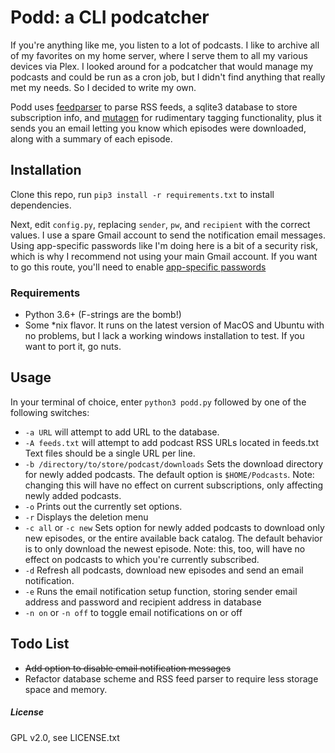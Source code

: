 # Podd: a CLI podcatcher

If you're anything like me, you listen to a lot of podcasts.  I like to archive all of my favorites on my home server, where I serve them to all my various devices via Plex.  I looked around for a podcatcher that would manage my podcasts and could be run as a cron job, but I didn't find anything that really met my needs.  So I decided to write my own.

Podd uses [feedparser](https://pypi.org/project/feedparser/) to parse RSS feeds, a sqlite3 database to store subscription info, 
and [mutagen](https://mutagen.readthedocs.io/en/latest/) for rudimentary tagging functionality, plus it sends you an email letting you know which episodes were downloaded, along with a summary of each episode.  

## Installation
Clone this repo, run `pip3 install -r requirements.txt` to install dependencies.

Next, edit `config.py`, replacing `sender`,  `pw`, and `recipient` with the correct values.  I use a spare Gmail account to send the notification email messages.  Using app-specific passwords like I'm doing here is a bit of a security risk, which is why I recommend not using your main Gmail account.  If you want to go this route,  you'll need to enable [app-specific passwords](https://support.google.com/accounts/answer/185833?hl=en)

### Requirements
* Python 3.6+ (F-strings are the bomb!)
* Some *nix flavor.  It runs on the latest version of MacOS and Ubuntu with no problems, but I lack a working windows installation to test.  If you want to port it, go nuts.

## Usage

In your terminal of choice, enter `python3 podd.py` followed by one of the following switches:
* `-a URL` will attempt to add URL to the database.
* `-A feeds.txt` will attempt to add podcast RSS URLs located in feeds.txt  Text files should be a single URL per line.
* `-b /directory/to/store/podcast/downloads` Sets the download directory for newly added podcasts.  The default option is `$HOME/Podcasts`.  Note: changing this will have no effect on current subscriptions, only affecting newly added podcasts.
* `-o` Prints out the currently set options.
* `-r` Displays the deletion menu
* `-c all` or `-c new`  Sets option for newly added podcasts to download only new episodes, or the entire available back catalog.  The default behavior is to only download the newest episode.  Note: this, too, will have no effect on podcasts to which you're currently subscribed.
* `-d` Refresh all podcasts, download new episodes and send an email notification.
* `-e` Runs the email notification setup function, storing sender email address and password and recipient address in database
* `-n on` or `-n off` to toggle email notifications on or off

## Todo List
* ~~Add option to disable email notification messages~~
* Refactor database scheme and RSS feed parser to require less storage space and memory.

##### License
GPL v2.0, see LICENSE.txt
